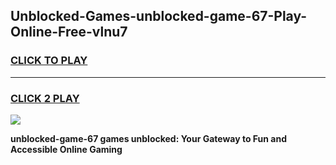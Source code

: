 
## Unblocked-Games-unblocked-game-67-Play-Online-Free-vlnu7
<h3>
<a href="https://premium76.site?title=unblocked-game-67&ref=26A">CLICK TO PLAY</a></h3>
<hr>

<h3>
<a href="https://premium76.site?title=unblocked-game-67&ref=26A">CLICK 2 PLAY</a>
  
</h3>

<a href="https://premium76.site?title=unblocked-game-67&ref=26A"><img src="https://clearcache.store/games.png"></a>


**unblocked-game-67 games unblocked: Your Gateway to Fun and Accessible Online Gaming**
